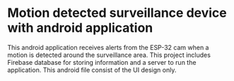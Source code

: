 # Motion detected surveillance device with android application
This android application receives alerts from the ESP-32 cam when a motion is detected around the surveillance area. This project includes Firebase database for storing information and a server to run the application. This android file consist of the UI design only. 
